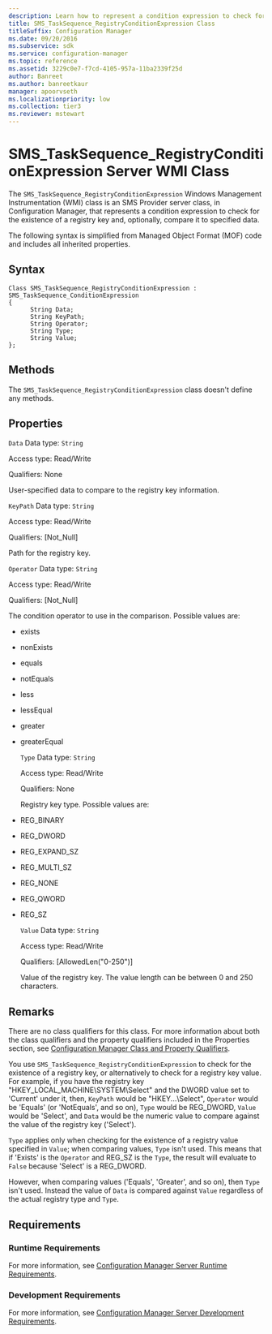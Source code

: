 ```yaml
---
description: Learn how to represent a condition expression to check for the existence of a registry key and compare it to data.
title: SMS_TaskSequence_RegistryConditionExpression Class
titleSuffix: Configuration Manager
ms.date: 09/20/2016
ms.subservice: sdk
ms.service: configuration-manager
ms.topic: reference
ms.assetid: 3229c0e7-f7cd-4105-957a-11ba2339f25d
author: Banreet
ms.author: banreetkaur
manager: apoorvseth
ms.localizationpriority: low
ms.collection: tier3
ms.reviewer: mstewart
---
```

# SMS_TaskSequence_RegistryConditionExpression Server WMI Class
The `SMS_TaskSequence_RegistryConditionExpression` Windows Management Instrumentation (WMI) class is an SMS Provider server class, in Configuration Manager, that represents a condition expression to check for the existence of a registry key and, optionally, compare it to specified data.

 The following syntax is simplified from Managed Object Format (MOF) code and includes all inherited properties.

## Syntax

```
Class SMS_TaskSequence_RegistryConditionExpression : SMS_TaskSequence_ConditionExpression
{
      String Data;
      String KeyPath;
      String Operator;
      String Type;
      String Value;
};
```

## Methods
 The `SMS_TaskSequence_RegistryConditionExpression` class doesn't define any methods.

## Properties
 `Data`
 Data type: `String`

 Access type: Read/Write

 Qualifiers: None

 User-specified data to compare to the registry key information.

 `KeyPath`
 Data type: `String`

 Access type: Read/Write

 Qualifiers: [Not_Null]

 Path for the registry key.

 `Operator`
 Data type: `String`

 Access type: Read/Write

 Qualifiers: [Not_Null]

 The condition operator to use in the comparison. Possible values are:

- exists

- nonExists

- equals

- notEquals

- less

- lessEqual

- greater

- greaterEqual

  `Type`
  Data type: `String`

  Access type: Read/Write

  Qualifiers: None

  Registry key type. Possible values are:

- REG_BINARY

- REG_DWORD

- REG_EXPAND_SZ

- REG_MULTI_SZ

- REG_NONE

- REG_QWORD

- REG_SZ

  `Value`
  Data type: `String`

  Access type: Read/Write

  Qualifiers: [AllowedLen("0-250")]

  Value of the registry key. The value length can be between 0 and 250 characters.

## Remarks
 There are no class qualifiers for this class. For more information about both the class qualifiers and the property qualifiers included in the Properties section, see [Configuration Manager Class and Property Qualifiers](../../../develop/reference/misc/class-and-property-qualifiers.md).

 You use `SMS_TaskSequence_RegistryConditionExpression` to check for the existence of a registry key, or alternatively to check for a registry key value. For example, if you have the registry key "HKEY_LOCAL_MACHINE\SYSTEM\Select" and the DWORD value set to 'Current' under it, then, `KeyPath` would be "HKEY...\Select", `Operator` would be 'Equals' (or 'NotEquals', and so on), `Type` would be REG_DWORD, `Value` would be 'Select', and `Data` would be the numeric value to compare against the value of the registry key ('Select').

 `Type` applies only when checking for the existence of a registry value specified in `Value`; when comparing values, `Type` isn't used. This means that if 'Exists' is the `Operator` and REG_SZ is the `Type`, the result will evaluate to `False` because 'Select' is a REG_DWORD.

 However, when comparing values ('Equals', 'Greater', and so on), then `Type` isn't used. Instead the value of `Data` is compared against `Value` regardless of the actual registry type and `Type`.

## Requirements

### Runtime Requirements
 For more information, see [Configuration Manager Server Runtime Requirements](../../../develop/core/reqs/server-runtime-requirements.md).

### Development Requirements
 For more information, see [Configuration Manager Server Development Requirements](../../../develop/core/reqs/server-development-requirements.md).
